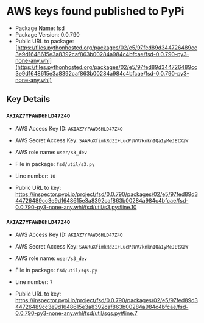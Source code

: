 # AWS keys found published to PyPi

* Package Name: fsd
* Package Version: 0.0.790
* Public URL to package: [https://files.pythonhosted.org/packages/02/e5/97fed89d344726489cc3e9d1648615e3a8392caf863b00284a984c4bfcae/fsd-0.0.790-py3-none-any.whl](https://files.pythonhosted.org/packages/02/e5/97fed89d344726489cc3e9d1648615e3a8392caf863b00284a984c4bfcae/fsd-0.0.790-py3-none-any.whl)

## Key Details

### `AKIAZ7YFAWD6HLD47Z4O`

* AWS Access Key ID: `AKIAZ7YFAWD6HLD47Z4O`
* AWS Secret Access Key: `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` 
* AWS role name: `user/s3_dev`
* File in package: `fsd/util/s3.py`
* Line number: `10`

* Public URL to key: https://inspector.pypi.io/project/fsd/0.0.790/packages/02/e5/97fed89d344726489cc3e9d1648615e3a8392caf863b00284a984c4bfcae/fsd-0.0.790-py3-none-any.whl/fsd/util/s3.py#line.10



### `AKIAZ7YFAWD6HLD47Z4O`

* AWS Access Key ID: `AKIAZ7YFAWD6HLD47Z4O`
* AWS Secret Access Key: `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` 
* AWS role name: `user/s3_dev`
* File in package: `fsd/util/sqs.py`
* Line number: `7`

* Public URL to key: https://inspector.pypi.io/project/fsd/0.0.790/packages/02/e5/97fed89d344726489cc3e9d1648615e3a8392caf863b00284a984c4bfcae/fsd-0.0.790-py3-none-any.whl/fsd/util/sqs.py#line.7


